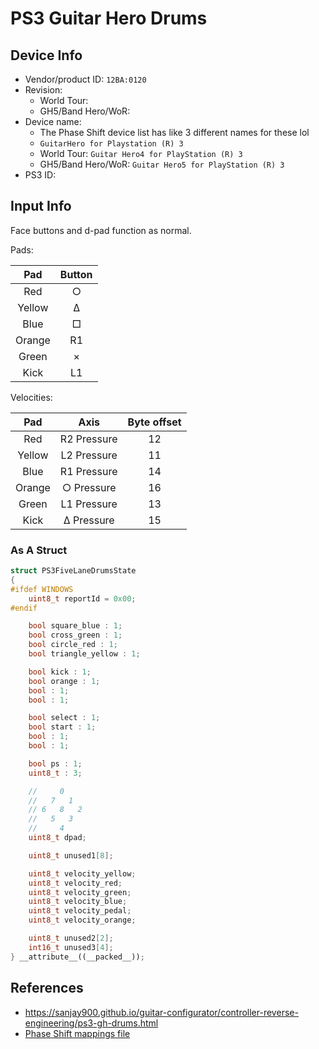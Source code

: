 # PS3 Guitar Hero Drums

## Device Info

- Vendor/product ID: `12BA:0120`
- Revision:
  - World Tour:
  - GH5/Band Hero/WoR:
- Device name:
  - The Phase Shift device list has like 3 different names for these lol
  - `GuitarHero for Playstation (R) 3`
  - World Tour: `Guitar Hero4 for PlayStation (R) 3`
  - GH5/Band Hero/WoR: `Guitar Hero5 for PlayStation (R) 3`
- PS3 ID:

## Input Info

Face buttons and d-pad function as normal.

Pads:

| Pad    | Button |
| :-:    | :----: |
| Red    | ○      |
| Yellow | Δ      |
| Blue   | □      |
| Orange | R1     |
| Green  | ×      |
| Kick   | L1     |

Velocities:

| Pad    | Axis        | Byte offset |
| :-:    | :--:        | :---------: |
| Red    | R2 Pressure | 12          |
| Yellow | L2 Pressure | 11          |
| Blue   | R1 Pressure | 14          |
| Orange | ○ Pressure  | 16          |
| Green  | L1 Pressure | 13          |
| Kick   | Δ Pressure  | 15          |

### As A Struct

```cpp
struct PS3FiveLaneDrumsState
{
#ifdef WINDOWS
    uint8_t reportId = 0x00;
#endif

    bool square_blue : 1;
    bool cross_green : 1;
    bool circle_red : 1;
    bool triangle_yellow : 1;

    bool kick : 1;
    bool orange : 1;
    bool : 1;
    bool : 1;

    bool select : 1;
    bool start : 1;
    bool : 1;
    bool : 1;

    bool ps : 1;
    uint8_t : 3;

    //     0
    //   7   1
    // 6   8   2
    //   5   3
    //     4
    uint8_t dpad;

    uint8_t unused1[8];

    uint8_t velocity_yellow;
    uint8_t velocity_red;
    uint8_t velocity_green;
    uint8_t velocity_blue;
    uint8_t velocity_pedal;
    uint8_t velocity_orange;

    uint8_t unused2[2];
    int16_t unused3[4];
} __attribute__((__packed__));
```

## References

- https://sanjay900.github.io/guitar-configurator/controller-reverse-engineering/ps3-gh-drums.html
- [Phase Shift mappings file](../../Other/device_list.json)
